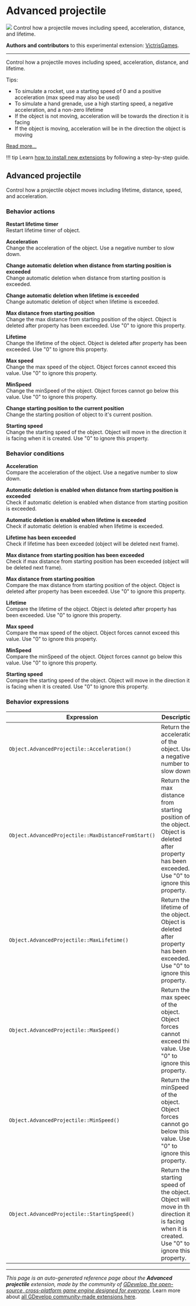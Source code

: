 # Advanced projectile

<img src="https://asset-resources.gdevelop.io/public-resources/Icons/4ab6bb9f91ea1110c0c2aabd7fe17e320c1d0ebbb44f56d01885307d7d2e723b_arrow-decision-auto.svg" class="extension-icon"></img>
Control how a projectile moves including speed, acceleration, distance, and lifetime.

**Authors and contributors** to this experimental extension: [VictrisGames](https://gd.games/VictrisGames).

---

Control how a projectile moves including speed, acceleration, distance, and lifetime.

Tips:

- To simulate a rocket, use a starting speed of 0 and a positive acceleration (max speed may also be used)
- To simulate a hand grenade, use a high starting speed, a negative acceleration, and a non-zero lifetime
- If the object is not moving, acceleration will be towards the direction it is facing
- If the object is moving, acceleration will be in the direction the object is moving


[Read more...](/gdevelop5/extensions/advanced-projectile/details)

!!! tip
    Learn [how to install new extensions](/gdevelop5/extensions/search) by following a step-by-step guide.



## Advanced projectile 

Control how a projectile object moves including lifetime, distance, speed, and acceleration. 

### Behavior actions

**Restart lifetime timer**  
Restart lifetime timer of object.

**Acceleration**  
Change the acceleration of the object. Use a negative number to slow down.

**Change automatic deletion when distance from starting position is exceeded**  
Change automatic deletion when distance from starting position is exceeded.

**Change automatic deletion when lifetime is exceeded**  
Change automatic deletion of object when lifetime is exceeded.

**Max distance from starting position**  
Change the max distance from starting position of the object. Object is deleted after property has been exceeded. Use "0" to ignore this property.

**Lifetime**  
Change the lifetime of the object. Object is deleted after property has been exceeded. Use "0" to ignore this property.

**Max speed**  
Change the max speed of the object. Object forces cannot exceed this value. Use "0" to ignore this property.

**MinSpeed**  
Change the minSpeed of the object. Object forces cannot go below this value. Use "0" to ignore this property.

**Change starting position to the current position**  
Change the starting position of object to it's current position.

**Starting speed**  
Change the starting speed of the object. Object will move in the direction it is facing when it is created. Use "0" to ignore this property.

### Behavior conditions

**Acceleration**  
Compare the acceleration of the object. Use a negative number to slow down.

**Automatic deletion is enabled when distance from starting position is exceeded**  
Check if automatic deletion is enabled when distance from starting position is exceeded.

**Automatic deletion is enabled when lifetime is exceeded**  
Check if automatic deletion is enabled when lifetime is exceeded.

**Lifetime has been exceeded**  
Check if lifetime has been exceeded (object will be deleted next frame).

**Max distance from starting position has been exceeded**  
Check if max distance from starting position has been exceeded (object will be deleted next frame).

**Max distance from starting position**  
Compare the max distance from starting position of the object. Object is deleted after property has been exceeded. Use "0" to ignore this property.

**Lifetime**  
Compare the lifetime of the object. Object is deleted after property has been exceeded. Use "0" to ignore this property.

**Max speed**  
Compare the max speed of the object. Object forces cannot exceed this value. Use "0" to ignore this property.

**MinSpeed**  
Compare the minSpeed of the object. Object forces cannot go below this value. Use "0" to ignore this property.

**Starting speed**  
Compare the starting speed of the object. Object will move in the direction it is facing when it is created. Use "0" to ignore this property.

### Behavior expressions

| Expression | Description |  |
|-----|-----|-----|
| `Object.AdvancedProjectile::Acceleration()` | Return the acceleration of the object. Use a negative number to slow down. ||
| `Object.AdvancedProjectile::MaxDistanceFromStart()` | Return the max distance from starting position of the object. Object is deleted after property has been exceeded. Use "0" to ignore this property. ||
| `Object.AdvancedProjectile::MaxLifetime()` | Return the lifetime of the object. Object is deleted after property has been exceeded. Use "0" to ignore this property. ||
| `Object.AdvancedProjectile::MaxSpeed()` | Return the max speed of the object. Object forces cannot exceed this value. Use "0" to ignore this property. ||
| `Object.AdvancedProjectile::MinSpeed()` | Return the minSpeed of the object. Object forces cannot go below this value. Use "0" to ignore this property. ||
| `Object.AdvancedProjectile::StartingSpeed()` | Return the starting speed of the object. Object will move in the direction it is facing when it is created. Use "0" to ignore this property. ||


---

*This page is an auto-generated reference page about the **Advanced projectile** extension, made by the community of [GDevelop, the open-source, cross-platform game engine designed for everyone](https://gdevelop.io/).* Learn more about [all GDevelop community-made extensions here](/gdevelop5/extensions).
